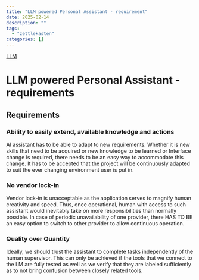 ```yaml
---
title: "LLM powered Personal Assistant - requirement"
date: 2025-02-14
description: ""
tags: 
  - "zettlekasten"
categories: []
---
```


[LLM](zettelkasten/LLM.md)

# LLM powered Personal Assistant - requirements

## Requirements 

### Ability to easily extend, available knowledge and actions

AI assistant has to be able to adapt to new requirements. Whether it is new
skills that need to be acquired or new knowledge to be learned or Interface
change is required, there needs to be an easy way to accommodate this change. It
has to be accepted that the project will be continuously adapted to suit the
ever changing environment user is put in.

### No vendor lock-in

Vendor lock-in is unacceptable as the application serves to magnify human
creativity and speed. Thus, once operational, human with access to such
assistant would inevitably take on more responsibilities than normally possible.
In case of periodic unavailability of one provider, there HAS TO BE an easy
option to switch to other provider to allow continuous operation.

### Quality over Quantity

Ideally, we should trust the assistant to complete tasks independently of the 
human supervisor.
This can only be achieved if the tools that we connect to the LM are fully
tested as well as we verify that they are labeled sufficiently as to not bring
confusion between closely related tools.